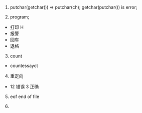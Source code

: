 1. putchar(getchar()) => putchar(ch);
   getchar(putchar()) is error;

2. program;

- 打印 H
- 报警
- 回车
- 退格

3. count

- count<essay>essayct

4. 重定向

- 12 错误 3 正确

5. eof end of file

6.

